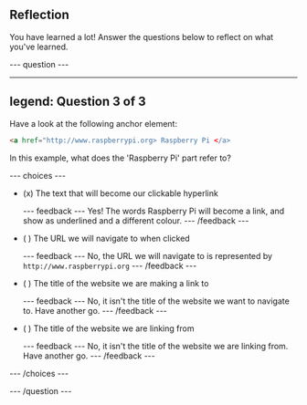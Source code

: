 ## Reflection

You have learned a lot! Answer the questions below to reflect on what you've learned.

--- question ---

---
legend: Question 3 of 3
---

Have a look at the following anchor element:
```html
<a href="http://www.raspberrypi.org> Raspberry Pi </a>
```
In this example, what does the 'Raspberry Pi' part refer to?

--- choices ---

- (x) The text that will become our clickable hyperlink

  --- feedback ---
Yes! The words Raspberry Pi will become a link, and show as underlined and a different colour.
  --- /feedback ---

- ( ) The URL we will navigate to when clicked

  --- feedback ---
No, the URL we will navigate to is represented by ```http://www.raspberrypi.org```
  --- /feedback ---

- ( ) The title of the website we are making a link to

  --- feedback ---
No, it isn't the title of the website we want to navigate to. Have another go.
  --- /feedback ---

- ( ) The title of the website we are linking from

  --- feedback ---
No, it isn't the title of the website we are linking from. Have another go.
  --- /feedback ---

--- /choices ---

--- /question ---